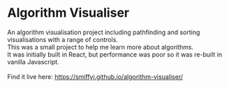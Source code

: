# Algorithm Visualiser

An algorithm visualisation project including pathfinding and sorting visualisations with a range of controls.\
This was a small project to help me learn more about algorithms.\
It was initially built in React, but performance was poor so it was re-built in vanilla Javascript.\
\
Find it live here: https://smiffyj.github.io/algorithm-visualiser/
